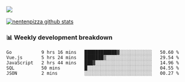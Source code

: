 ### ![](http://img.shields.io/badge/Go-language-blue?style=for-the-badge&logo=appveyor)
[![nentenpizza github stats](https://github-readme-stats.vercel.app/api?username=nentenpizza&count_private=true)](https://github.com/anuraghazra/github-readme-stats)

### 📊 Weekly development breakdown

<!--START_SECTION:waka-->
```text
Go           9 hrs 16 mins   ████████████▓░░░░░░░░░░░░   50.60 % 
Vue.js       5 hrs 24 mins   ███████▒░░░░░░░░░░░░░░░░░   29.54 % 
JavaScript   2 hrs 44 mins   ███▓░░░░░░░░░░░░░░░░░░░░░   14.96 % 
SQL          50 mins         █░░░░░░░░░░░░░░░░░░░░░░░░   04.55 % 
JSON         2 mins          ░░░░░░░░░░░░░░░░░░░░░░░░░   00.27 % 
```
<!--END_SECTION:waka-->

